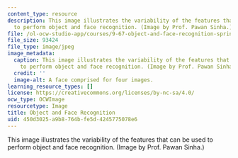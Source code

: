 ```yaml
---
content_type: resource
description: This image illustrates the variability of the features that can be used
  to perform object and face recognition. (Image by Prof. Pawan Sinha.)
file: /ol-ocw-studio-app/courses/9-67-object-and-face-recognition-spring-2001/450d3025a9b8764bfe5d4245775078e6_9-67s01.jpg
file_size: 93424
file_type: image/jpeg
image_metadata:
  caption: This image illustrates the variability of the features that can be used
    to perform object and face recognition. (Image by Prof. Pawan Sinha.)
  credit: ''
  image-alt: A face comprised for four images.
learning_resource_types: []
license: https://creativecommons.org/licenses/by-nc-sa/4.0/
ocw_type: OCWImage
resourcetype: Image
title: Object and Face Recognition
uid: 450d3025-a9b8-764b-fe5d-4245775078e6
---
```

This image illustrates the variability of the features that can be used to perform object and face recognition. (Image by Prof. Pawan Sinha.)